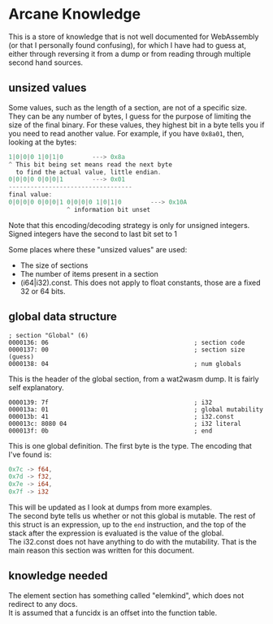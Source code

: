 # Arcane Knowledge
This is a store of knowledge that is not well documented for WebAssembly (or that I personally found confusing), for which I have had to guess at, either through reversing it from a dump or from reading through multiple second hand sources.  

## unsized values
Some values, such as the length of a section, are not of a specific size. They can be any number of bytes, I guess for the purpose of limiting the size of the final binary. For these values, they highest bit in a byte tells you if you need to read another value. For example, if you have `0x8a01`, then, looking at the bytes:  
```c
1|0|0|0 1|0|1|0        ---> 0x8a
^ This bit being set means read the next byte
  to find the actual value, little endian.
0|0|0|0 0|0|0|1        ---> 0x01
----------------------------------
final value:
0|0|0|0 0|0|0|1 0|0|0|0 1|0|1|0        ---> 0x10A
                ^ information bit unset
``` 
Note that this encoding/decoding strategy is only for unsigned integers. Signed integers have the second to last bit set to 1



Some places where these "unsized values" are used:
- The size of sections
- The number of items present in a section
- (i64|i32).const. This does not apply to float constants, those are a fixed 32 or 64 bits.

## global data structure
```
; section "Global" (6)
0000136: 06                                        ; section code
0000137: 00                                        ; section size (guess)
0000138: 04                                        ; num globals
```
This is the header of the global section, from a wat2wasm dump. It is fairly self explanatory.
```
0000139: 7f                                        ; i32
000013a: 01                                        ; global mutability
000013b: 41                                        ; i32.const
000013c: 8080 04                                   ; i32 literal
000013f: 0b                                        ; end
```
This is one global definition. The first byte is the type. The encoding that I've found is:  
```rust
0x7c -> f64,
0x7d -> f32,
0x7e -> i64,
0x7f -> i32
```
This will be updated as I look at dumps from more examples.  
The second byte tells us whether or not this global is mutable. The rest of this struct is an expression, up to the `end` instruction, and the top of the stack after the expression is evaluated is the value of the global.  
The i32.const does not have anything to do with the mutability. That is the main reason this section was written for this document. 

## knowledge needed
The element section has something called "elemkind", which does not redirect to any docs.  
It is assumed that a funcidx is an offset into the function table.
